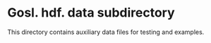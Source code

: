 # Gosl. hdf. data subdirectory

This directory contains auxiliary data files for testing and examples.
